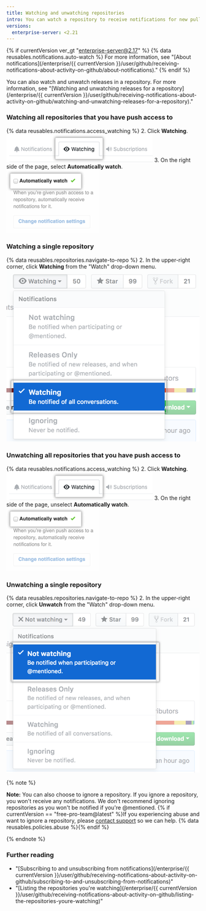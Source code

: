 ```yaml
---
title: Watching and unwatching repositories
intro: You can watch a repository to receive notifications for new pull requests and issues that are created. You can also unwatch a repository if you no longer want to receive notifications for that specific repository.
versions:
  enterprise-server: <2.21
---
```


{% if currentVersion ver_gt "enterprise-server@2.17" %}
{% data reusables.notifications.auto-watch %} For more information, see "[About notifications](/enterprise/{{ currentVersion }}/user/github/receiving-notifications-about-activity-on-github/about-notifications)."
{% endif %}

You can also watch and unwatch releases in a repository. For more information, see "[Watching and unwatching releases for a repository](/enterprise/{{ currentVersion }}/user/github/receiving-notifications-about-activity-on-github/watching-and-unwatching-releases-for-a-repository)."

### Watching all repositories that you have push access to

{% data reusables.notifications.access_watching %}
2. Click **Watching**.
![Listing of watched repositories](/assets/images/help/notifications/notifications-watching-tab.png)
3. On the right side of the page, select **Automatically watch**.
 ![A checkbox for configuring watching repositories automatically](/assets/images/help/notifications/ent-automatically-watch-repos.png)

### Watching a single repository

{% data reusables.repositories.navigate-to-repo %}
2. In the upper-right corner, click **Watching** from the "Watch" drop-down menu.
   ![Watch options in a drop-down menu for a repository](/assets/images/help/notifications/watch-repository.png)

### Unwatching all repositories that you have push access to

{% data reusables.notifications.access_watching %}
2. Click **Watching**.
![Listing of watched repositories](/assets/images/help/notifications/notifications-watching-tab.png)
3. On the right side of the page, unselect **Automatically watch**.
 ![A checkbox for configuring watching repositories automatically](/assets/images/help/notifications/ent-automatically-watch-repos.png)

### Unwatching a single repository

{% data reusables.repositories.navigate-to-repo %}
2. In the upper-right corner, click **Unwatch** from the "Watch" drop-down menu.
   ![Watch options in a drop-down menu for a repository](/assets/images/help/notifications/unwatch-repository.png)

{% note %}

**Note:** You can also choose to ignore a repository. If you ignore a repository, you won't receive any notifications. We don't recommend ignoring repositories as you won't be notified if you're @mentioned. {% if currentVersion == "free-pro-team@latest" %}If you experiencing abuse and want to ignore a repository, please [contact support](/contact) so we can help. {% data reusables.policies.abuse %}{% endif %}

{% endnote %}

### Further reading

- "[Subscribing to and unsubscribing from notifications](/enterprise/{{ currentVersion }}/user/github/receiving-notifications-about-activity-on-github/subscribing-to-and-unsubscribing-from-notifications)"
- "[Listing the repositories you're watching](/enterprise/{{ currentVersion }}/user/github/receiving-notifications-about-activity-on-github/listing-the-repositories-youre-watching)"
